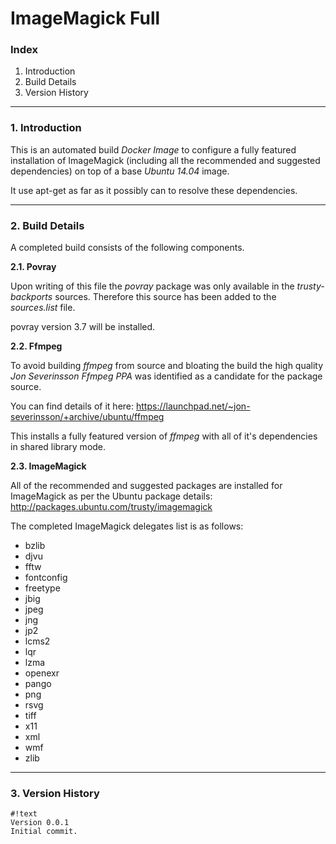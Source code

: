 # ImageMagick Full #

### Index ###

1. Introduction
2. Build Details 
3. Version History

----------

### 1. Introduction ###

This is an automated build *Docker Image* to configure a fully featured installation of ImageMagick (including all the recommended and suggested dependencies) on top of a base *Ubuntu 14.04* image.

It use apt-get as far as it possibly can to resolve these dependencies.

----------

### 2. Build Details ###

A completed build consists of the following components.

**2.1. Povray**

Upon writing of this file the *povray* package was only available in the *trusty-backports* sources.  Therefore this source has been added to the *sources.list* file.

povray version 3.7 will be installed.

**2.2. Ffmpeg**

To avoid building *ffmpeg* from source and bloating the build the high quality *Jon Severinsson Ffmpeg PPA* was identified as a candidate for the package source.

You can find details of it here: https://launchpad.net/~jon-severinsson/+archive/ubuntu/ffmpeg

This installs a fully featured version of *ffmpeg* with all of it's dependencies in shared library mode.

**2.3. ImageMagick**

All of the recommended and suggested packages are installed for ImageMagick as per the Ubuntu package details: http://packages.ubuntu.com/trusty/imagemagick

The completed ImageMagick delegates list is as follows:

* bzlib 
* djvu 
* fftw 
* fontconfig 
* freetype 
* jbig 
* jpeg 
* jng 
* jp2 
* lcms2 
* lqr 
* lzma 
* openexr 
* pango 
* png 
* rsvg 
* tiff 
* x11 
* xml 
* wmf 
* zlib 

----------

### 3. Version History ###

```
#!text
Version 0.0.1
Initial commit.
```